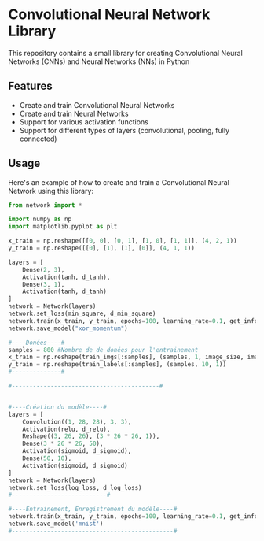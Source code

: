 # Convolutional Neural Network Library

This repository contains a small library for creating Convolutional Neural Networks (CNNs) and Neural Networks (NNs) in Python

## Features

- Create and train Convolutional Neural Networks
- Create and train Neural Networks
- Support for various activation functions
- Support for different types of layers (convolutional, pooling, fully connected)

## Usage

Here's an example of how to create and train a Convolutional Neural Network using this library:

```python
from network import *

import numpy as np
import matplotlib.pyplot as plt

x_train = np.reshape([[0, 0], [0, 1], [1, 0], [1, 1]], (4, 2, 1))
y_train = np.reshape([[0], [1], [1], [0]], (4, 1, 1))

layers = [
    Dense(2, 3),
    Activation(tanh, d_tanh),
    Dense(3, 1),
    Activation(tanh, d_tanh)
]
network = Network(layers)
network.set_loss(min_square, d_min_square)
network.train(x_train, y_train, epochs=100, learning_rate=0.1, get_info=True, grad_method="")
network.save_model("xor_momentum")
```

```python
#----Donées----#
samples = 800 #Nombre de de donées pour l'entrainement
x_train = np.reshape(train_imgs[:samples], (samples, 1, image_size, image_size))
y_train = np.reshape(train_labels[:samples], (samples, 10, 1))
#--------------#

#------------------------------------------#


#----Création du modèle----#
layers = [
    Convolution((1, 28, 28), 3, 3),
    Activation(relu, d_relu),
    Reshape((3, 26, 26), (3 * 26 * 26, 1)),
    Dense(3 * 26 * 26, 50),
    Activation(sigmoid, d_sigmoid),
    Dense(50, 10),
    Activation(sigmoid, d_sigmoid)
]
network = Network(layers)
network.set_loss(log_loss, d_log_loss)
#---------------------------#

#----Entrainement, Enregistrement du modèle----#
network.train(x_train, y_train, epochs=100, learning_rate=0.1, get_info=True, grad_method="")
network.save_model('mnist')
#----------------------------------------------#
```

